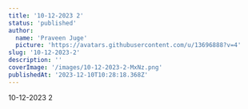 ```yaml
---
title: '10-12-2023 2'
status: 'published'
author:
  name: 'Praveen Juge'
  picture: 'https://avatars.githubusercontent.com/u/13696888?v=4'
slug: '10-12-2023-2'
description: ''
coverImage: '/images/10-12-2023-2-MxNz.png'
publishedAt: '2023-12-10T10:28:18.368Z'
---
```


10-12-2023 2
